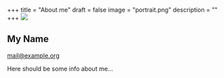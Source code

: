 +++
title = "About me"
draft = false
image = "portrait.png"
description = ""
+++
![](/img/default-author.jpg)

## My Name

mail@example.org

Here should be some info about me...